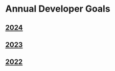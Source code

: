 # Annual Developer Goals

## [**2024**](/2024/2024.md)

## [**2023**](/2023/2023.md)

## [**2022**](/2022/2022.md)
